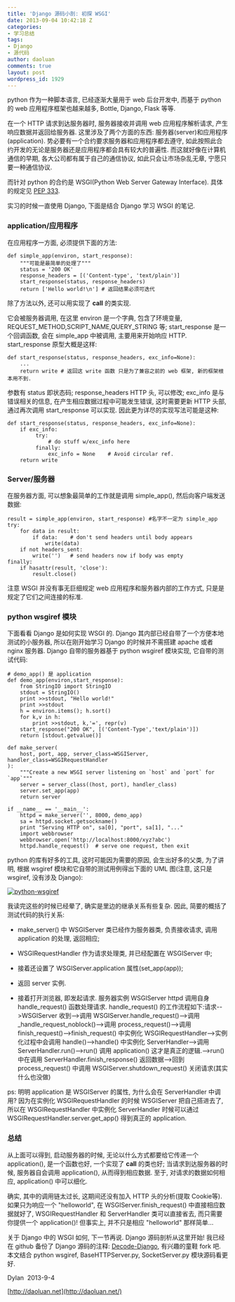 ```yaml
---
title: 'Django 源码小剖: 初探 WSGI'
date: 2013-09-04 10:42:18 Z
categories:
- 学习总结
tags:
- Django
- 源代码
author: daoluan
comments: true
layout: post
wordpress_id: 1929
---
```


python 作为一种脚本语言, 已经逐渐大量用于 web 后台开发中, 而基于 python 的 web 应用程序框架也越来越多, Bottle, Django, Flask 等等.

在一个 HTTP 请求到达服务器时, 服务器接收并调用 web 应用程序解析请求, 产生响应数据并返回给服务器. 这里涉及了两个方面的东西: 服务器(server)和应用程序(application). 势必要有一个合约要求服务器和应用程序都去遵守, 如此按照此合约开发的无论是服务器还是应用程序都会具有较大的普遍性. 而这就好像在计算机通信的早期, 各大公司都有属于自己的通信协议, 如此只会让市场杂乱无章, 宁愿只要一种通信协议.

而针对 python 的合约是 WSGI(Python Web Server Gateway Interface). 具体的规定见 [PEP 333](http://www.python.org/dev/peps/pep-0333/).

实习的时候一直使用 Django, 下面是结合 Django 学习 WSGI 的笔记.


### application/应用程序


在应用程序一方面, 必须提供下面的方法:

    
    def simple_app(environ, start_response):
        """可能是最简单的处理了"""
        status = '200 OK'
        response_headers = [('Content-type', 'text/plain')]
        start_response(status, response_headers)
        return ['Hello world!\n'] # 返回结果必须可迭代


除了方法以外, 还可以用实现了 __call__ 的类实现.

它会被服务器调用, 在这里 environ 是一个字典, 包含了环境变量, REQUEST_METHOD,SCRIPT_NAME,QUERY_STRING 等; start_response 是一个回调函数, 会在 simple_app 中被调用, 主要用来开始响应 HTTP. start_response 原型大概是这样:

    
    def start_response(status, response_headers, exc_info=None):
        ...
        return write # 返回这 write 函数 只是为了兼容之前的 web 框架, 新的框架根本用不到.


参数有 status 即状态码; response_headers HTTP 头, 可以修改; exc_info 是与错误相关的信息, 在产生相应数据过程中可能发生错误, 这时需要更新 HTTP 头部, 通过再次调用 start_response 可以实现. 因此更为详尽的实现写法可能是这种:

    
    def start_response(status, response_headers, exc_info=None):
        if exc_info:
             try:
                 # do stuff w/exc_info here
             finally:
                 exc_info = None    # Avoid circular ref.
        return write




### Server/服务器


在服务器方面, 可以想象最简单的工作就是调用 simple_app(), 然后向客户端发送数据:

    
    result = simple_app(environ, start_response) #名字不一定为 simple_app
    try:
        for data in result:
            if data:    # don't send headers until body appears
                write(data)
        if not headers_sent:
            write('')   # send headers now if body was empty
    finally:
        if hasattr(result, 'close'):
            result.close()


注意 WSGI 并没有事无巨细规定 web 应用程序和服务器内部的工作方式, 只是是规定了它们之间连接的标准.


### python wsgiref 模块


下面看看 Django 是如何实现 WSGI 的. Django 其内部已经自带了一个方便本地测试的小服务器, 所以在刚开始学习 Django 的时候并不需搭建 apache 或者 nginx 服务器. Django 自带的服务器基于 python wsgiref 模块实现, 它自带的测试代码:

    
    # demo_app() 是 application
    def demo_app(environ,start_response):
        from StringIO import StringIO
        stdout = StringIO()
        print >>stdout, "Hello world!"
        print >>stdout
        h = environ.items(); h.sort()
        for k,v in h:
            print >>stdout, k,'=', repr(v)
        start_response("200 OK", [('Content-Type','text/plain')])
        return [stdout.getvalue()]
    
    def make_server(
        host, port, app, server_class=WSGIServer, handler_class=WSGIRequestHandler
    ):
        """Create a new WSGI server listening on `host` and `port` for `app`"""
        server = server_class((host, port), handler_class)
        server.set_app(app)
        return server
    
    if __name__ == '__main__':
        httpd = make_server('', 8000, demo_app)
        sa = httpd.socket.getsockname()
        print "Serving HTTP on", sa[0], "port", sa[1], "..."
        import webbrowser
        webbrowser.open('http://localhost:8000/xyz?abc')
        httpd.handle_request()  # serve one request, then exit


python 的库有好多的工具, 这时可能因为需要的原因, 会生出好多的父类, 为了讲明, 根据 wsgiref 模块和它自带的测试用例得出下面的 UML 图(注意, 这只是 wsgiref, 没有涉及 Django):

[![python-wsgiref](http://daoluan.net/images/blog/2013/09/python-wsgiref.png)](http://daoluan.net/images/blog/2013/09/python-wsgiref.png)

我读完这些的时候已经晕了, 确实是里边的继承关系有些复杂. 因此, 简要的概括了测试代码的执行关系:



	
  * make_server() 中 WSGIServer 类已经作为服务器类, 负责接收请求, 调用 application 的处理, 返回相应;

	
  * WSGIRequestHandler 作为请求处理类, 并已经配置在 WSGIServer 中;

	
  * 接着还设置了 WSGIServer.application 属性(set_app(app));

	
  * 返回 server 实例.

	
  * 接着打开浏览器, 即发起请求. 服务器实例 WSGIServer httpd 调用自身 handle_request() 函数处理请求. handle_request() 的工作流程如下:请求-->WSGIServer 收到-->调用 WSGIServer.handle_request()-->调用 _handle_request_noblock()-->调用 process_request()-->调用 finish_request()-->finish_request() 中实例化 WSGIRequestHandler-->实例化过程中会调用 handle()-->handle() 中实例化 ServerHandler-->调用 ServerHandler.run()-->run() 调用 application() 这才是真正的逻辑.-->run() 中在调用 ServerHandler.finish_response() 返回数据-->回到 process_request() 中调用 WSGIServer.shutdown_request() 关闭请求(其实什么也没做)


ps: 明明 application 是 WSGIServer 的属性, 为什么会在 ServerHandler 中调用? 因为在实例化 WSGIRequestHandler 的时候 WSGIServer 把自己搭进去了, 所以在 WSGIRequestHandler 中实例化 ServerHandler 时候可以通过 WSGIRequestHandler.server.get_app() 得到真正的 application.


### 总结


从上面可以得到, 启动服务器的时候, 无论以什么方式都要给它传递一个 application(), 是一个函数也好, 一个实现了 __call__ 的类也好; 当请求到达服务器的时候, 服务器自会调用 application(), 从而得到相应数据. 至于, 对请求的数据如何相应, application() 中可以细化.

确实, 其中的调用链太过长, 这期间还没有加入 HTTP 头的分析(提取 Cookie等). 如果只为响应一个 "helloworld", 在 WSGIServer.finish_request() 中直接相应数据就好了, WSGIRequestHandler 和 ServerHandler 类可以直接省去, 而只需要你提供一个 application()! 但事实上, 并不只是相应 "helloworld" 那样简单...

关于 Django 中的 WSGI 如何, 下一节再说. Django 源码剖析从这里开始! 我已经在 github 备份了 Django 源码的注释: [Decode-Django](https://github.com/daoluan/Decode-Django), 有兴趣的童鞋 fork 吧. 本文结合 python wsgiref, BaseHTTPServer.py, SocketServer.py 模块源码看更好.

Dylan  2013-9-4

[http://daoluan.net](http://daoluan.net/)
